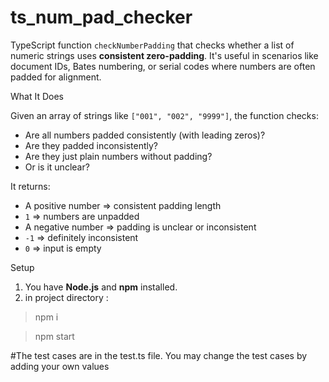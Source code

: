 # ts_num_pad_checker

TypeScript function `checkNumberPadding` that checks whether a list of numeric strings uses **consistent zero-padding**. It's useful in scenarios like document IDs, Bates numbering, or serial codes where numbers are often padded for alignment.

What It Does

Given an array of strings like `["001", "002", "9999"]`, the function checks:

- Are all numbers padded consistently (with leading zeros)?
- Are they padded inconsistently?
- Are they just plain numbers without padding?
- Or is it unclear?

It returns:

- A positive number => consistent padding length  
- `1` =>  numbers are unpadded  
- A negative number =>  padding is unclear or inconsistent  
- `-1` => definitely inconsistent  
- `0` => input is empty  

Setup

1. You have **Node.js** and **npm** installed.
2. in project directory :

> npm i 

> npm start 

 #The test cases are in the test.ts file. You may change the test cases by adding
 your own values 

